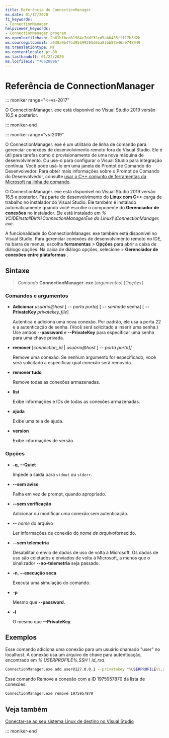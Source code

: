 ```yaml
---
title: Referência de ConnectionManager
ms.date: 01/17/2020
f1_keywords:
- ConnectionManager
helpviewer_keywords:
- ConnectionManager program
ms.openlocfilehash: 2b01bfbcd81984e7ddf32cd5ab0485fff17b3d2b
ms.sourcegitcommit: a930a9b47bd95599265d6ba83bb87e46ae748949
ms.translationtype: MT
ms.contentlocale: pt-BR
ms.lasthandoff: 01/22/2020
ms.locfileid: "76520896"
---
```

# <a name="connectionmanager-reference"></a>Referência de ConnectionManager

::: moniker range="<=vs-2017"

O ConnectionManager. exe está disponível no Visual Studio 2019 versão 16,5 e posterior.

::: moniker-end

::: moniker range="vs-2019"

O ConnectionManager. exe é um utilitário de linha de comando para gerenciar conexões de desenvolvimento remoto fora do Visual Studio. Ele é útil para tarefas como o provisionamento de uma nova máquina de desenvolvimento. Ou use-o para configurar o Visual Studio para integração contínua. Você pode usá-lo em uma janela de Prompt de Comando do Desenvolvedor. Para obter mais informações sobre o Prompt de Comando do Desenvolvedor, consulte [usar o C++ conjunto de ferramentas da Microsoft na linha de comando](..\build\building-on-the-command-line.md).

O ConnectionManager. exe está disponível no Visual Studio 2019 versão 16,5 e posterior. Faz parte do desenvolvimento do **Linux com C++**  carga de trabalho no instalador do Visual Studio. Ele também é instalado automaticamente quando você escolhe o componente do **Gerenciador de conexões** no instalador. Ele está instalado em *% VCIDEInstallDir%\\ConnectionManagerExe do Linux\\\\\\ConnectionManager. exe*.

A funcionalidade do ConnectionManager. exe também está disponível no Visual Studio. Para gerenciar conexões de desenvolvimento remoto no IDE, na barra de menus, escolha **ferramentas** > **Opções** para abrir a caixa de diálogo opções. Na caixa de diálogo opções, selecione > **Gerenciador de conexões** **entre plataformas** .

## <a name="syntax"></a>Sintaxe

> *Comando* **ConnectionManager. exe** \[*argumentos*] \[*Opções*]

### <a name="commands-and-arguments"></a>Comandos e argumentos

- **Adicionar** *usuário\@host* \[ **--** *porta porta]* \[ **--** *senha*de senha] \[ **--PrivateKey** *privatekey_file*]

  Autentica e adiciona uma nova conexão. Por padrão, ele usa a porta 22 e a autenticação de senha. (Você será solicitado a inserir uma senha.) Use ambos **--password** e **--PrivateKey** para especificar uma senha para uma chave privada.

- **remover** \[*connection_id* \| *usuário\@host* \[ **--** *porta porta]]*

  Remove uma conexão. Se nenhum argumento for especificado, você será solicitado a especificar qual conexão será removida.

- **remover tudo**

  Remove todas as conexões armazenadas.

- **list**

  Exibe informações e IDs de todas as conexões armazenadas.

- **ajuda**

  Exibe uma tela de ajuda.

- **version**

  Exibe informações de versão.

### <a name="options"></a>Opções

- **-q**, **--Quiet**

  Impede a saída para `stdout` ou `stderr`.

- **--sem aviso**

  Falha em vez de prompt, quando apropriado.

- **--sem verificação**

  Adicionar ou modificar uma conexão sem autenticação.

- **--** *nome* do arquivo

  Ler informações de conexão do *nome de arquivo*fornecido.

- **--sem telemetria**

  Desabilitar o envio de dados de uso de volta à Microsoft. Os dados de uso são coletados e enviados de volta à Microsoft, a menos que o sinalizador **--no-telemetria** seja passado.  

- **-n**, **--execução seca**

  Executa uma simulação do comando.

- **-p**

  Mesmo que **--password**.

- **-i**

  O mesmo que **--PrivateKey**.

## <a name="examples"></a>Exemplos

Esse comando adiciona uma conexão para um usuário chamado "user" no localhost. A conexão usa um arquivo de chave para autenticação, encontrado em *% USERPROFILE%\.SSH \ id_rsa*.

```cmd
ConnectionManager.exe add user@127.0.0.1 --privatekey "%USERPROFILE%\.ssh\id_rsa"
```

Esse comando Remove a conexão com a ID 1975957870 da lista de conexões.

```cmd
ConnectionManager.exe remove 1975957870
```

## <a name="see-also"></a>Veja também

[Conectar-se ao seu sistema Linux de destino no Visual Studio](connect-to-your-remote-linux-computer.md)

::: moniker-end
